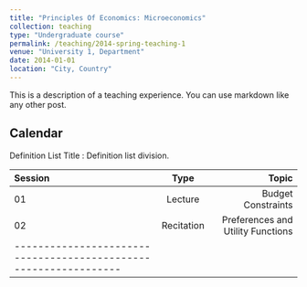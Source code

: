 ```yaml
---
title: "Principles Of Economics: Microeconomics"
collection: teaching
type: "Undergraduate course"
permalink: /teaching/2014-spring-teaching-1
venue: "University 1, Department"
date: 2014-01-01
location: "City, Country"
---
```


This is a description of a teaching experience. You can use markdown like any other post.

## Calendar

Definition List Title
:   Definition list division.

| Session | Type         | Topic                                 |
|:--------|:------------:|--------------------------------------:|
| 01      | Lecture      | Budget Constraints                    |
| 02      | Recitation   | Preferences and Utility Functions     |
|----------------------------------------------------------------|
